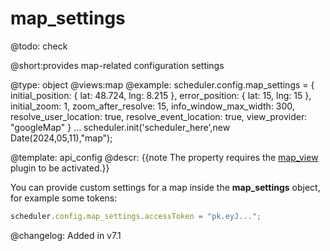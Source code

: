 map_settings
=============

@todo:
	check 


@short:provides map-related configuration settings
	

@type: object
@views:map
@example:
scheduler.config.map_settings = {
	initial_position: {
	   lat: 48.724,
	   lng: 8.215
	},
	error_position: {
	   lat: 15,
	   lng: 15
	},
	initial_zoom: 1,
	zoom_after_resolve: 15,
	info_window_max_width: 300,
	resolve_user_location: true,
	resolve_event_location: true,
	view_provider: "googleMap"
}
...
scheduler.init('scheduler_here',new Date(2024,05,11),"map");

@template:	api_config
@descr:
{{note The property requires the [map_view](extensions_list.html#mapview) plugin to be activated.}}

You can provide custom settings for a map inside the **map_settings** object, for example some tokens:

~~~js
scheduler.config.map_settings.accessToken = "pk.eyJ...";
~~~

@changelog:
Added in v7.1